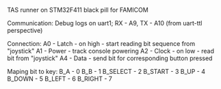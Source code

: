 TAS runner on STM32F411 black pill for FAMICOM

Communication:
Debug logs on uart1; RX - A9, TX - A10 (from uart-ttl perspective)

Connection:
A0 - Latch - on high - start reading bit sequence from "joystick"
A1 - Power - track console powering
A2 - Clock - on low - read bit from "joystick"
A4 - Data - send bit for corresponding button pressed

Maping bit to key:
B_A 		- 0
B_B 		- 1
B_SELECT 	- 2
B_START 	- 3
B_UP 		- 4
B_DOWN 		- 5
B_LEFT 		- 6
B_RIGHT 	- 7